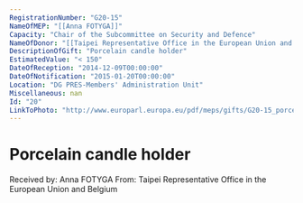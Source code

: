 ```yaml
---
RegistrationNumber: "G20-15"
NameOfMEP: "[[Anna FOTYGA]]"
Capacity: "Chair of the Subcommittee on Security and Defence"
NameOfDonor: "[[Taipei Representative Office in the European Union and Belgium]]"
DescriptionOfGift: "Porcelain candle holder"
EstimatedValue: "< 150"
DateOfReception: "2014-12-09T00:00:00"
DateOfNotification: "2015-01-20T00:00:00"
Location: "DG PRES-Members' Administration Unit"
Miscellaneous: nan
Id: "20"
LinkToPhoto: "http://www.europarl.europa.eu/pdf/meps/gifts/G20-15_porcelain_candle_holder.jpg#"
---
```


# Porcelain candle holder

Received by: Anna FOTYGA
From: Taipei Representative Office in the European Union and Belgium
